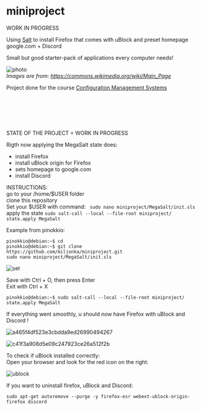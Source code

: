 # miniproject

WORK IN PROGRESS

Using [Salt](https://saltproject.io/) to install Firefox that comes with uBlock and preset homepage google.com + Discord

Small but good starter-pack of applications every computer needs!

 ![photo](https://user-images.githubusercontent.com/112076418/206718193-22c76ea3-8688-4c20-8c27-83e9d11483a1.png)
 \
_Images are from: https://commons.wikimedia.org/wiki/Main_Page_ 



Project done for the course  [Configuration Management Systems](https://terokarvinen.com/2022/palvelinten-hallinta-2022p2/?from=MoodleNews)

&nbsp;
--
&nbsp;

STATE OF THE PROJECT = WORK IN PROGRESS

Rigth now applying the MegaSalt state does: 

- install Firefox
- install uBlock origin for Firefox
- sets homepage to google.com
- install Discord


INSTRUCTIONS: \
go to your /home/$USER folder \
clone this repository \
Set your $USER with command: ` sudo nano miniproject/MegaSalt/init.sls` \
apply the state `sudo salt-call --local --file-root miniproject/ state.apply MegaSalt`

Example from pinokkio:
```
pinokkio@debian:~$ cd
pinokkio@debian:~$ git clone https://github.com/miljonka/miniproject.git
sudo nano miniproject/MegaSalt/init.sls
```
![set](https://user-images.githubusercontent.com/112076418/206702902-30d66b84-c337-4764-9197-ebdbb0ffd94d.png)

Save with Ctrl + O, then press Enter \
Exit with Ctrl + X

```
pinokkio@debian:~$ sudo salt-call --local --file-root miniproject/ state.apply MegaSalt
```

If everything went smoothly, u should now have Firefox with uBlock and Discord ! 

![a465f4df523e3cbdda9ed26990494267](https://user-images.githubusercontent.com/112076418/206704895-f595f660-e474-40cb-a193-2f64629fc10b.png)

![c41f3a908d5e09c247923ce26a512f2b](https://user-images.githubusercontent.com/112076418/206704904-298ef390-857b-4338-9b9b-cd1eab22c718.png)

To check if uBlock installed correctly: \
Open your browser and look for the red icon on the right:

![ublock](https://user-images.githubusercontent.com/112076418/206705541-f8a72d12-9690-48ee-aa1f-29aefc636962.png)



If you want to uninstall firefox, uBlock and Discord:
```
sudo apt-get autoremove --purge -y firefox-esr webext-ublock-origin-firefox discord
```
